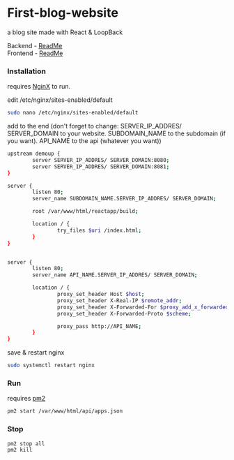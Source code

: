 # First-blog-website

a blog site made with React & LoopBack

Backend - [ReadMe](https://github.com/MichaelMIL/First-website/blob/master/var/www/html/api/README.md)\
Frontend - [ReadMe](https://github.com/MichaelMIL/First-website/blob/master/var/www/html/reactapp/README.md)


### Installation

requires [NginX](http://hg.nginx.org/nginx/) to run.

edit /etc/nginx/sites-enabled/default
```sh
sudo nano /etc/nginx/sites-enabled/default
```
add to the end (don't forget to change: SERVER_IP_ADDRES/ SERVER_DOMAIN to your website. SUBDOMAIN_NAME to the subdomain (if you want). API_NAME to the api (whatever you want))
```sh
upstream demoup {
        server SERVER_IP_ADDRES/ SERVER_DOMAIN:8080;
        server SERVER_IP_ADDRES/ SERVER_DOMAIN:8081;
}

server {
        listen 80;
        server_name SUBDOMAIN_NAME.SERVER_IP_ADDRES/ SERVER_DOMAIN;

        root /var/www/html/reactapp/build;

        location / {
                try_files $uri /index.html;
        }
}


server {
        listen 80;
        server_name API_NAME.SERVER_IP_ADDRES/ SERVER_DOMAIN;

        location / {
                proxy_set_header Host $host;
                proxy_set_header X-Real-IP $remote_addr;
                proxy_set_header X-Forwarded-For $proxy_add_x_forwarded_for;
                proxy_set_header X-Forwarded-Proto $scheme;

                proxy_pass http://API_NAME;
        }
}
```

save & restart nginx
```sh
sudo systemctl restart nginx
```

### Run

requires [pm2](https://github.com/Unitech/pm2/blob/master/README.md)

```sh
pm2 start /var/www/html/api/apps.json
```

### Stop

```sh
pm2 stop all
pm2 kill
```
